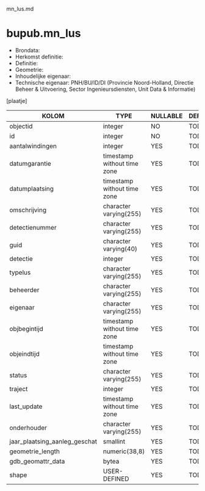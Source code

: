 mn_lus.md

# bupub.mn_lus


* Brondata: 
* Herkomst definitie: 
* Definitie: 
* Geometrie: 
* Inhoudelijke eigenaar: 
* Technische eigenaar: PNH/BU/ID/DI (Provincie Noord-Holland, Directie Beheer & Uitvoering, Sector Ingenieursdiensten, Unit Data & Informatie)

[plaatje]


|KOLOM                            |TYPE                       |NULLABLE|DEFINITIE|
|------                           |----                       |-----   |-----    |
|objectid                         |integer                    |NO      |TODO|
|id                               |integer                    |NO      |TODO|
|aantalwindingen                  |integer                    |YES     |TODO|
|datumgarantie                    |timestamp without time zone|YES     |TODO|
|datumplaatsing                   |timestamp without time zone|YES     |TODO|
|omschrijving                     |character varying(255)     |YES     |TODO|
|detectienummer                   |character varying(255)     |YES     |TODO|
|guid                             |character varying(40)      |YES     |TODO|
|detectie                         |integer                    |YES     |TODO|
|typelus                          |character varying(255)     |YES     |TODO|
|beheerder                        |character varying(255)     |YES     |TODO|
|eigenaar                         |character varying(255)     |YES     |TODO|
|objbegintijd                     |timestamp without time zone|YES     |TODO|
|objeindtijd                      |timestamp without time zone|YES     |TODO|
|status                           |character varying(255)     |YES     |TODO|
|traject                          |integer                    |YES     |TODO|
|last_update                      |timestamp without time zone|YES     |TODO|
|onderhouder                      |character varying(255)     |YES     |TODO|
|jaar_plaatsing_aanleg_geschat    |smallint                   |YES     |TODO|
|geometrie_length                 |numeric(38,8)              |YES     |TODO|
|gdb_geomattr_data                |bytea                      |YES     |TODO|
|shape                            |USER-DEFINED               |YES     |TODO|
